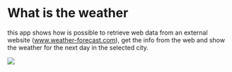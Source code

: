 # What is the weather
this app shows how is possible to retrieve web data from an external website (www.weather-forecast.com), get the info from the web and
show the weather for the next day in the selected city.

![](https://media.giphy.com/media/l4FGFf9gWYEM2JufK/giphy.gif)
